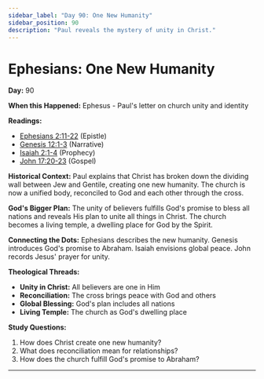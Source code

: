 ```yaml
---
sidebar_label: "Day 90: One New Humanity"
sidebar_position: 90
description: "Paul reveals the mystery of unity in Christ."
---
```


# Ephesians: One New Humanity

**Day:** 90

**When this Happened:** Ephesus - Paul's letter on church unity and identity

**Readings:**
- [Ephesians 2:11-22](https://www.biblegateway.com/passage/?search=Ephesians+2%3A11-22) (Epistle)
- [Genesis 12:1-3](https://www.biblegateway.com/passage/?search=Genesis+12%3A1-3) (Narrative)
- [Isaiah 2:1-4](https://www.biblegateway.com/passage/?search=Isaiah+2%3A1-4) (Prophecy)
- [John 17:20-23](https://www.biblegateway.com/passage/?search=John+17%3A20-23) (Gospel)

**Historical Context:** Paul explains that Christ has broken down the dividing wall between Jew and Gentile, creating one new humanity. The church is now a unified body, reconciled to God and each other through the cross.

**God's Bigger Plan:** The unity of believers fulfills God's promise to bless all nations and reveals His plan to unite all things in Christ. The church becomes a living temple, a dwelling place for God by the Spirit.

**Connecting the Dots:** Ephesians describes the new humanity. Genesis introduces God's promise to Abraham. Isaiah envisions global peace. John records Jesus' prayer for unity.

****Theological Threads:****
- **Unity in Christ:** All believers are one in Him
- **Reconciliation:** The cross brings peace with God and others
- **Global Blessing:** God's plan includes all nations
- **Living Temple:** The church as God's dwelling place

**Study Questions:**
1. How does Christ create one new humanity?
2. What does reconciliation mean for relationships?
3. How does the church fulfill God's promise to Abraham?

---